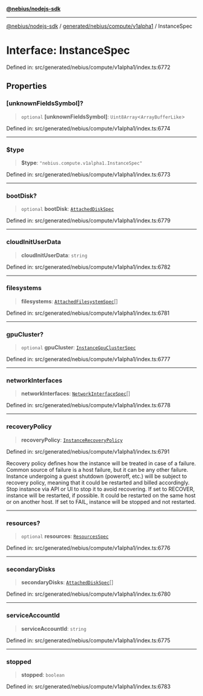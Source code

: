 [**@nebius/nodejs-sdk**](../../../../../README.md)

***

[@nebius/nodejs-sdk](../../../../../README.md) / [generated/nebius/compute/v1alpha1](../README.md) / InstanceSpec

# Interface: InstanceSpec

Defined in: src/generated/nebius/compute/v1alpha1/index.ts:6772

## Properties

### \[unknownFieldsSymbol\]?

> `optional` **\[unknownFieldsSymbol\]**: `Uint8Array`\<`ArrayBufferLike`\>

Defined in: src/generated/nebius/compute/v1alpha1/index.ts:6774

***

### $type

> **$type**: `"nebius.compute.v1alpha1.InstanceSpec"`

Defined in: src/generated/nebius/compute/v1alpha1/index.ts:6773

***

### bootDisk?

> `optional` **bootDisk**: [`AttachedDiskSpec`](AttachedDiskSpec.md)

Defined in: src/generated/nebius/compute/v1alpha1/index.ts:6779

***

### cloudInitUserData

> **cloudInitUserData**: `string`

Defined in: src/generated/nebius/compute/v1alpha1/index.ts:6782

***

### filesystems

> **filesystems**: [`AttachedFilesystemSpec`](AttachedFilesystemSpec.md)[]

Defined in: src/generated/nebius/compute/v1alpha1/index.ts:6781

***

### gpuCluster?

> `optional` **gpuCluster**: [`InstanceGpuClusterSpec`](InstanceGpuClusterSpec.md)

Defined in: src/generated/nebius/compute/v1alpha1/index.ts:6777

***

### networkInterfaces

> **networkInterfaces**: [`NetworkInterfaceSpec`](../../../vpc/v1alpha1/interfaces/NetworkInterfaceSpec.md)[]

Defined in: src/generated/nebius/compute/v1alpha1/index.ts:6778

***

### recoveryPolicy

> **recoveryPolicy**: [`InstanceRecoveryPolicy`](../type-aliases/InstanceRecoveryPolicy.md)

Defined in: src/generated/nebius/compute/v1alpha1/index.ts:6791

Recovery policy defines how the instance will be treated in case of a failure. Common source of failure is a host failure, but it can be any other failure.
 Instance undergoing a guest shutdown (poweroff, etc.) will be subject to recovery policy, meaning that it could be restarted and billed accordingly. Stop instance via API or UI to stop it to avoid recovering.
 If set to RECOVER, instance will be restarted, if possible. It could be restarted on the same host or on another host.
 If set to FAIL, instance will be stopped and not restarted.

***

### resources?

> `optional` **resources**: [`ResourcesSpec`](ResourcesSpec.md)

Defined in: src/generated/nebius/compute/v1alpha1/index.ts:6776

***

### secondaryDisks

> **secondaryDisks**: [`AttachedDiskSpec`](AttachedDiskSpec.md)[]

Defined in: src/generated/nebius/compute/v1alpha1/index.ts:6780

***

### serviceAccountId

> **serviceAccountId**: `string`

Defined in: src/generated/nebius/compute/v1alpha1/index.ts:6775

***

### stopped

> **stopped**: `boolean`

Defined in: src/generated/nebius/compute/v1alpha1/index.ts:6783
